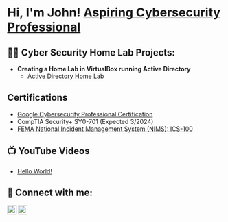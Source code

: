 <h1>Hi, I'm John! <a href="https://www.linkedin.com/in/johnandrewknight"> Aspiring Cybersecurity Professional</a>
<h2>👨‍💻 Cyber Security Home Lab Projects:</h2>

- <b>Creating a Home Lab in VirtualBox running Active Directory</b>
  - [Active Directory Home Lab](https://github.com/JARK118/ActiveDirectoryLab)

<h2>Certifications</h2>

- [Google Cybersecurity Professional Certification](https://www.coursera.org/account/accomplishments/professional-cert/V43SNZ3A3HQ6)
- CompTIA Security+ SY0-701 (Expected 3/2024)
- [FEMA National Incident Management System (NIMS): ICS-100](https://www.linkedin.com/in/johnandrewknight/details/certifications/1704826475665/single-media-viewer/?profileId=ACoAACCYDKwBoTvbYs7rGcjTYIGjrr93BfN15OM)

<h2>📺 YouTube Videos</h2>

- [Hello World!](https://www.youtube.com/watch?v=-jtU5ix1KWc)

<h2> 🤳 Connect with me:</h2>

[<img align="left" alt="JoshMadakor | YouTube" width="22px" src="https://cdn.jsdelivr.net/npm/simple-icons@v3/icons/youtube.svg" />][youtube]
[<img align="left" alt="JoshMadakor | LinkedIn" width="22px" src="https://cdn.jsdelivr.net/npm/simple-icons@v3/icons/linkedin.svg" />][linkedin]



[youtube]: http://www.youtube.com/@JohnKnight18
[linkedin]: https://linkedin.com/in/johnandrewknight


<!--
**joshmadakor1/joshmadakor1** is a ✨ _special_ ✨ repository because its `README.md` (this file) appears on your GitHub profile.

Here are some ideas to get you started:

- 🔭 I’m currently working on ...
- 🌱 I’m currently learning ...
- 👯 I’m looking to collaborate on ...
- 🤔 I’m looking for help with ...
- 💬 Ask me about ...
- 📫 How to reach me: ...
- 😄 Pronouns: ...
- ⚡ Fun fact: ...
-->
